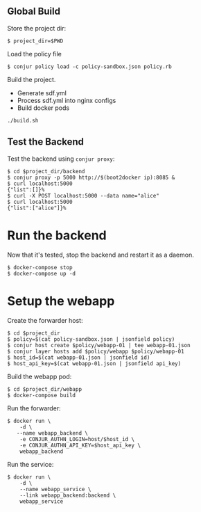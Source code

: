 
## Global Build

Store the project dir:

```
$ project_dir=$PWD
```

Load the policy file

```
$ conjur policy load -c policy-sandbox.json policy.rb
```

Build the project.

* Generate sdf.yml
* Process sdf.yml into nginx configs
* Build docker pods

```
./build.sh
```

## Test the Backend

Test the backend using `conjur proxy`:

```
$ cd $project_dir/backend
$ conjur proxy -p 5000 http://$(boot2docker ip):8085 &
$ curl localhost:5000
{"list":[]}%                                                                    
$ curl -X POST localhost:5000 --data name="alice"
$ curl localhost:5000                            
{"list":["alice"]}%     
```

# Run the backend

Now that it's tested, stop the backend and restart it as a daemon.

```
$ docker-compose stop
$ docker-compose up -d
```

# Setup the webapp

Create the forwarder host:

```
$ cd $project_dir
$ policy=$(cat policy-sandbox.json | jsonfield policy)
$ conjur host create $policy/webapp-01 | tee webapp-01.json
$ conjur layer hosts add $policy/webapp $policy/webapp-01
$ host_id=$(cat webapp-01.json | jsonfield id)
$ host_api_key=$(cat webapp-01.json | jsonfield api_key)
```

Build the webapp pod:

```
$ cd $project_dir/webapp
$ docker-compose build
```

Run the forwarder:

```
$ docker run \
	-d \
   --name webapp_backend \
	-e CONJUR_AUTHN_LOGIN=host/$host_id \
	-e CONJUR_AUTHN_API_KEY=$host_api_key \
	webapp_backend
```

Run the service:

```
$ docker run \
	-d \
	--name webapp_service \
	--link webapp_backend:backend \
	webapp_service
```


